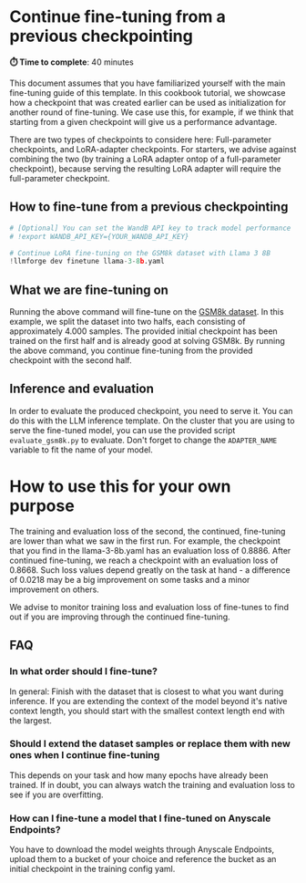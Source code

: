 # Continue fine-tuning from a previous checkpointing

**⏱️ Time to complete**: 40 minutes

This document assumes that you have familiarized yourself with the main fine-tuning guide of this template.
In this cookbook tutorial, we showcase how a checkpoint that was created earlier can be used as initialization for another round of fine-tuning.
We case use this, for example, if we think that starting from a given checkpoint will give us a performance advantage.

There are two types of checkpoints to considere here: Full-parameter checkpoints, and LoRA-adapter checkpoints.
For starters, we advise against combining the two (by training a LoRA adapter ontop of a full-parameter checkpoint), because serving the resulting LoRA adapter will require the full-parameter checkpoint.

## How to fine-tune from a previous checkpointing


```python
# [Optional] You can set the WandB API key to track model performance
# !export WANDB_API_KEY={YOUR_WANDB_API_KEY}

# Continue LoRA fine-tuning on the GSM8k dataset with Llama 3 8B
!llmforge dev finetune llama-3-8b.yaml
```

## What we are fine-tuning on

Running the above command will fine-tune on the [GSM8k dataset](https://huggingface.co/datasets/gsm8k). 
In this example, we split the dataset into two halfs, each consisting of approximately 4.000 samples.
The provided initial checkpoint has been trained on the first half and is already good at solving GSM8k. By running the above command, you continue fine-tuning from the provided checkpoint with the second half.

## Inference and evaluation

In order to evaluate the produced checkpoint, you need to serve it. You can do this with the LLM inference template.
On the cluster that you are using to serve the fine-tuned model, you can use the provided script `evaluate_gsm8k.py` to evaluate.
Don't forget to change the `ADAPTER_NAME` variable to fit the name of your model.

# How to use this for your own purpose

The training and evaluation loss of the second, the continued, fine-tuning are lower than what we saw in the first run.
For example, the checkpoint that you find in the llama-3-8b.yaml has an evaluation loss of 0.8886.
After continued fine-tuning, we reach a checkpoint with an evaluation loss of 0.8668.
Such loss values depend greatly on the task at hand - a difference of 0.0218 may be a big improvement on some tasks and a minor improvement on others.

We advise to monitor training loss and evaluation loss of fine-tunes to find out if you are improving through the continued fine-tuning.

## FAQ

### In what order should I fine-tune?

In general: Finish with the dataset that is closest to what you want during inference.
If you are extending the context of the model beyond it's native context length, you should start with the smallest context length end with the largest.

### Should I extend the dataset samples or replace them with new ones when I continue fine-tuning

This depends on your task and how many epochs have already been trained. If in doubt, you can always watch the training and evaluation loss to see if you are overfitting.

### How can I fine-tune a model that I fine-tuned on Anyscale Endpoints?

You have to download the model weights through Anyscale Endpoints, upload them to a bucket of your choice and reference the bucket as an initial checkpoint in the training config yaml.
